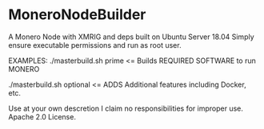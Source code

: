 # MoneroNodeBuilder
A Monero Node with XMRIG and deps built on Ubuntu Server 18.04
Simply ensure executable permissions and run as root user.


EXAMPLES:
./masterbuild.sh prime <= Builds REQUIRED SOFTWARE to run MONERO

./masterbuild.sh optional <= ADDS Additional features including Docker, etc.


Use at your own descretion I claim no responsibilities for improper use.
Apache 2.0 License.
